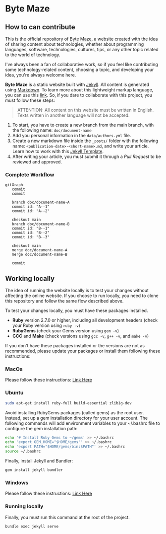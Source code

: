 # Byte Maze

## How to can contribute

This is the official repository of [Byte Maze](https://bytemaze.github.io/), a website created with the idea of sharing content about technologies, whether about programming languages, software, technologies, cultures, tips, or any other topic related to the world of technology.

I've always been a fan of collaborative work, so if you feel like contributing some technology-related content, choosing a topic, and developing your idea, you're always welcome here.

**Byte Maze** is a static website built with [Jekyll](https://jekyllrb.com/). All content is generated using [Markdown](https://www.markdownguide.org/). To learn more about this lightweight markup language, you can use this [link](https://daringfireball.net/projects/markdown/syntax#blockquote). So, if you dare to collaborate with this project, you must follow these steps:

> ATTENTION: All content on this website must be written in English. Texts written in another language will not be accepted.

1. To start, you have to create a new branch from the main branch, with the following name: `doc/document-name`
2. Add you personal information in the `data/authors.yml` file.
3. Create a new markdown file inside the `_posts/` folder with the following name: `<publication-date>-<short-name>.md`, and write your article. Learn how to work with this [Jekyll Template](https://chirpy.cotes.page/).
4. After writing your article, you must submit it through a *Pull Request* to be reviewed and approved.

### Complete Workflow

```mermaid
gitGraph
   commit
   commit

   branch doc/document-name-A
   commit id: "A--1"
   commit id: "A--2"

   checkout main
   branch doc/document-name-B
   commit id: "B--1"
   commit id: "B--2"
   commit id: "B--3"

   checkout main
   merge doc/document-name-A
   merge doc/document-name-B
   
   commit

```

## Working locally

The idea of running the website locally is to test your changes without affecting the online website. If you choose to run locally, you need to clone this repository and follow the same flow described above.

To test your changes locally, you must have these packages installed.

- **Ruby** version 2.7.0 or higher, including all development headers (check your Ruby version using `ruby -v`)
- **RubyGems** (check your Gems version using `gem -v`)
- **GCC** and **Make** (check versions using `gcc -v`, `g++ -v`, and `make -v`)

If you don't have these packages installed or the versions are not as recommended, please update your packages or install them following these instructions:

### MacOs

Please follow these instructions: [Link Here](https://jekyllrb.com/docs/installation/macos/)

### Ubuntu

```sh
sudo apt-get install ruby-full build-essential zlib1g-dev
```

Avoid installing RubyGems packages (called gems) as the root user. Instead, set up a gem installation directory for your user account. The following commands will add environment variables to your ~/.bashrc file to configure the gem installation path:

```sh
echo '# Install Ruby Gems to ~/gems' >> ~/.bashrc
echo 'export GEM_HOME="$HOME/gems"' >> ~/.bashrc
echo 'export PATH="$HOME/gems/bin:$PATH"' >> ~/.bashrc
source ~/.bashrc
```

Finally, install Jekyll and Bundler:

```sh
gem install jekyll bundler
```

### Windows

Please follow these instructions: [Link Here](https://jekyllrb.com/docs/installation/windows/)

### Running locally

Finally, you must run this command at the root of the project.

```sh
bundle exec jekyll serve
```
